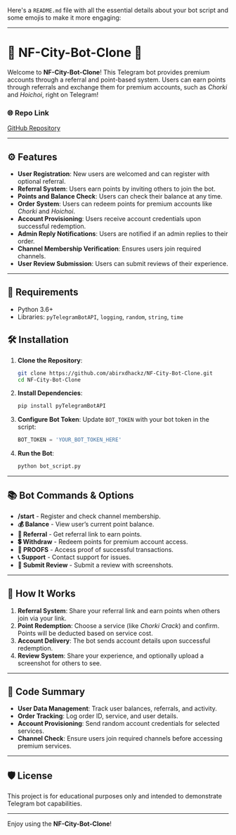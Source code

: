 Here's a `README.md` file with all the essential details about your bot script and some emojis to make it more engaging:

---

# 📲 NF-City-Bot-Clone 🤖

Welcome to **NF-City-Bot-Clone**! This Telegram bot provides premium accounts through a referral and point-based system. Users can earn points through referrals and exchange them for premium accounts, such as *Chorki* and *Hoichoi*, right on Telegram!

### 🌐 Repo Link
[GitHub Repository](https://github.com/abirxdhackz/NF-City-Bot-Clone)

---

## ⚙️ Features

- **User Registration**: New users are welcomed and can register with optional referral.
- **Referral System**: Users earn points by inviting others to join the bot.
- **Points and Balance Check**: Users can check their balance at any time.
- **Order System**: Users can redeem points for premium accounts like *Chorki* and *Hoichoi*.
- **Account Provisioning**: Users receive account credentials upon successful redemption.
- **Admin Reply Notifications**: Users are notified if an admin replies to their order.
- **Channel Membership Verification**: Ensures users join required channels.
- **User Review Submission**: Users can submit reviews of their experience.

---

## 🔐 Requirements

- Python 3.6+
- Libraries: `pyTelegramBotAPI`, `logging`, `random`, `string`, `time`

## 🛠 Installation

1. **Clone the Repository**:
    ```bash
    git clone https://github.com/abirxdhackz/NF-City-Bot-Clone.git
    cd NF-City-Bot-Clone
    ```
   
2. **Install Dependencies**:
    ```bash
    pip install pyTelegramBotAPI
    ```

3. **Configure Bot Token**:
    Update `BOT_TOKEN` with your bot token in the script:
    ```python
    BOT_TOKEN = 'YOUR_BOT_TOKEN_HERE'
    ```

4. **Run the Bot**:
    ```bash
    python bot_script.py
    ```

---

## 📚 Bot Commands & Options

- **/start** - Register and check channel membership.
- **💰 Balance** - View user’s current point balance.
- **👥 Referral** - Get referral link to earn points.
- **💲 Withdraw** - Redeem points for premium account access.
- **📂 PROOFS** - Access proof of successful transactions.
- **📞 Support** - Contact support for issues.
- **👥 Submit Review** - Submit a review with screenshots.

---

## 🔄 How It Works

1. **Referral System**: Share your referral link and earn points when others join via your link.
2. **Point Redemption**: Choose a service (like *Chorki Crack*) and confirm. Points will be deducted based on service cost.
3. **Account Delivery**: The bot sends account details upon successful redemption.
4. **Review System**: Share your experience, and optionally upload a screenshot for others to see.

---

## 🤖 Code Summary

- **User Data Management**: Track user balances, referrals, and activity.
- **Order Tracking**: Log order ID, service, and user details.
- **Account Provisioning**: Send random account credentials for selected services.
- **Channel Check**: Ensure users join required channels before accessing premium services.

---

## 🛡️ License
This project is for educational purposes only and intended to demonstrate Telegram bot capabilities.

---

Enjoy using the **NF-City-Bot-Clone**!